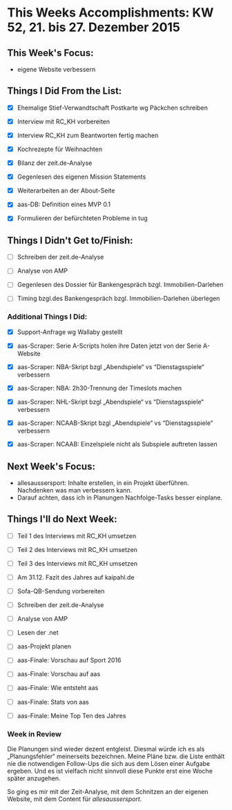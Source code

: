# This Weeks Accomplishments: KW 52, 21. bis 27. Dezember 2015

## This Week's Focus: 
* eigene Website verbessern


## Things I Did From the List:
- [x] Ehemalige Stief-Verwandtschaft Postkarte wg Päckchen schreiben
- [x] Interview mit RC_KH vorbereiten
- [x] Interview RC_KH zum Beantworten fertig machen
- [x] Kochrezepte für Weihnachten
- [x] Bilanz der zeit.de-Analyse
- [x] Gegenlesen des eigenen Mission Statements
- [x] Weiterarbeiten an der About-Seite
- [x] aas-DB: Definition eines MVP 0.1
- [x] Formulieren der befürchteten Probleme in tug


## Things I Didn't Get to/Finish:
- [ ] Schreiben der zeit.de-Analyse
- [ ] Analyse von AMP
- [ ] Gegenlesen des Dossier für Bankengespräch bzgl. Immobilien-Darlehen
- [ ] Timing bzgl.des Bankengespräch bzgl. Immobilien-Darlehen überlegen


### Additional Things I Did:
- [x] Support-Anfrage wg Wallaby gestellt
- [x] aas-Scraper: Serie A-Scripts holen ihre Daten jetzt von der Serie A-Website
- [x] aas-Scraper: NBA-Skript bzgl „Abendspiele“ vs “Dienstagsspiele“ verbessern
- [x] aas-Scraper: NBA: 2h30-Trennung der Timeslots machen
- [x] aas-Scraper: NHL-Skript bzgl „Abendspiele“ vs “Dienstagsspiele“ verbessern
- [x] aas-Scraper: NCAAB-Skript bzgl „Abendspiele“ vs “Dienstagsspiele“ verbessern
- [x] aas-Scraper: NCAAB: Einzelspiele nicht als Subspiele auftreten lassen


## Next Week's Focus: 
* allesaussersport: Inhalte erstellen, in ein Projekt überführen. Nachdenken was man verbessern kann.
* Darauf achten, dass ich in Planungen Nachfolge-Tasks besser einplane.

## Things I'll do Next Week:
- [ ] Teil 1 des Interviews mit RC_KH umsetzen
- [ ] Teil 2 des Interviews mit RC_KH umsetzen
- [ ] Teil 3 des Interviews mit RC_KH umsetzen
- [ ] Am 31.12. Fazit des Jahres auf kaipahl.de
- [ ] Sofa-QB-Sendung vorbereiten
- [ ] Schreiben der zeit.de-Analyse
- [ ] Analyse von AMP
- [ ] Lesen der .net
- [ ] aas-Projekt planen
- [ ] aas-Finale: Vorschau auf Sport 2016
- [ ] aas-Finale: Vorschau auf aas
- [ ] aas-Finale: Wie entsteht aas
- [ ] aas-Finale: Stats von aas
- [ ] aas-Finale: Meine Top Ten des Jahres


### Week in Review

Die Planungen sind wieder dezent entgleist. Diesmal würde ich es als „Planungsfehler“ meinerseits bezeichnen. Meine Pläne bzw. die Liste enthält nie die notwendigen Follow-Ups die sich aus dem Lösen einer Aufgabe ergeben. Und es ist vielfach nicht sinnvoll diese Punkte erst eine Woche später anzugehen.

So ging es mir mit der Zeit-Analyse, mit dem Schnitzen an der eigenen Website, mit dem Content für _allesaussersport_.
